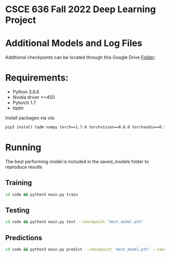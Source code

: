 # CSCE 636 Fall 2022 Deep Learning Project


# Additional Models and Log Files

Additional checkpoints can be located through this Google Drive [Folder](https://drive.google.com/drive/folders/14g2e4Ln6nFZ8VGdg0PkidOBg6928Ae-t?usp=sharing):

# Requirements:
- Python 3.8.6
- Nvidia driver >=450
- Pytorch 1.7
- tqdm


Install packages via via:

```bash
pip3 install tqdm numpy torch==1.7.0 torchvision==0.8.0 torchaudio==0.7.0 tqdm scipy sklearn matplotlib
```


# Running 
The best performing model is included in the saved_models folder to reproduce results

## Training

```bash
cd code && python3 main.py train
```

## Testing

```bash
cd code && python3 main.py test --checkpoint 'best_model.pth'
```


## Predictions

```bash
cd code && python3 main.py predict --checkpoint 'best_model.pth' --save_dir '../'
```
